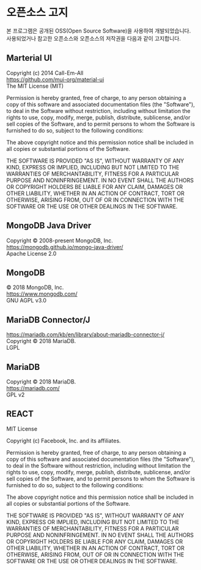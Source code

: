 # 오픈소스 고지

본 프로그램은 공개된 OSS(Open Source Software)을 사용하여 개발되었습니다.  
사용되었거나 참고한 오픈소스와 오픈소스의 저작권을 다음과 같이 고지합니다.


## Marterial UI
Copyright (c) 2014 Call-Em-All  
https://github.com/mui-org/material-ui  
The MIT License (MIT)  

Permission is hereby granted, free of charge, to any person obtaining a copy
of this software and associated documentation files (the "Software"), to deal
in the Software without restriction, including without limitation the rights
to use, copy, modify, merge, publish, distribute, sublicense, and/or sell
copies of the Software, and to permit persons to whom the Software is
furnished to do so, subject to the following conditions:

The above copyright notice and this permission notice shall be included in all
copies or substantial portions of the Software.

THE SOFTWARE IS PROVIDED "AS IS", WITHOUT WARRANTY OF ANY KIND, EXPRESS OR
IMPLIED, INCLUDING BUT NOT LIMITED TO THE WARRANTIES OF MERCHANTABILITY,
FITNESS FOR A PARTICULAR PURPOSE AND NONINFRINGEMENT. IN NO EVENT SHALL THE
AUTHORS OR COPYRIGHT HOLDERS BE LIABLE FOR ANY CLAIM, DAMAGES OR OTHER
LIABILITY, WHETHER IN AN ACTION OF CONTRACT, TORT OR OTHERWISE, ARISING FROM,
OUT OF OR IN CONNECTION WITH THE SOFTWARE OR THE USE OR OTHER DEALINGS IN THE
SOFTWARE.

## MongoDB Java Driver
Copyright © 2008-present MongoDB, Inc.  
https://mongodb.github.io/mongo-java-driver/  
Apache License 2.0  

## MongoDB
© 2018 MongoDB, Inc.  
https://www.mongodb.com/  
GNU AGPL v3.0  

## MariaDB Connector/J
https://mariadb.com/kb/en/library/about-mariadb-connector-j/  
Copyright © 2018 MariaDB.  
LGPL  

## MariaDB  
Copyright © 2018 MariaDB.  
https://mariadb.com/  
GPL v2  

## REACT
MIT License

Copyright (c) Facebook, Inc. and its affiliates.

Permission is hereby granted, free of charge, to any person obtaining a copy
of this software and associated documentation files (the "Software"), to deal
in the Software without restriction, including without limitation the rights
to use, copy, modify, merge, publish, distribute, sublicense, and/or sell
copies of the Software, and to permit persons to whom the Software is
furnished to do so, subject to the following conditions:

The above copyright notice and this permission notice shall be included in all
copies or substantial portions of the Software.

THE SOFTWARE IS PROVIDED "AS IS", WITHOUT WARRANTY OF ANY KIND, EXPRESS OR
IMPLIED, INCLUDING BUT NOT LIMITED TO THE WARRANTIES OF MERCHANTABILITY,
FITNESS FOR A PARTICULAR PURPOSE AND NONINFRINGEMENT. IN NO EVENT SHALL THE
AUTHORS OR COPYRIGHT HOLDERS BE LIABLE FOR ANY CLAIM, DAMAGES OR OTHER
LIABILITY, WHETHER IN AN ACTION OF CONTRACT, TORT OR OTHERWISE, ARISING FROM,
OUT OF OR IN CONNECTION WITH THE SOFTWARE OR THE USE OR OTHER DEALINGS IN THE
SOFTWARE.


